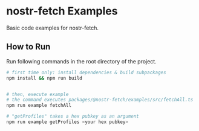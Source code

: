 # nostr-fetch Examples
Basic code examples for nostr-fetch.

## How to Run
Run following commands in the root directory of the project.

```bash
# first time only: install dependencies & build subpackages
npm install && npm run build


# then, execute example
# the command executes packages/@nostr-fetch/examples/src/fetchAll.ts
npm run example fetchAll

# "getProfiles" takes a hex pubkey as an argument
npm run example getProfiles <your hex pubkey>
```
